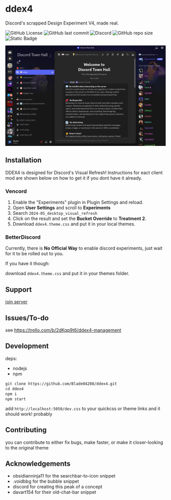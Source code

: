 
# ddex4

Discord's scrapped Design Experiment V4, made real.

![GitHub License](https://img.shields.io/github/license/blade04208/ddex4?style=flat-square)
 ![GitHub last commit](https://img.shields.io/github/last-commit/blade04208/ddex4?style=flat-square) ![Discord](https://img.shields.io/discord/1334998273437597767?style=flat-square&label=Discord) ![GitHub repo size](https://img.shields.io/github/repo-size/blade04208/ddex4?style=flat-square) ![Static Badge](https://img.shields.io/badge/skill-issue-red?style=flat-square)

![Thumbnail](/src/thumb.png)

## Installation

DDEX4 is designed for Discord's Visual Refresh! Instructions for eact client mod are shown below on how to get it if you dont have it already.

### Vencord

1. Enable the "Experiments" plugin in Plugin Settings and reload.
2. Open **User Settings** and scroll to **Experiments**
3. Search `2024-05_desktop_visual_refresh`
4. Click on the result and set the **Bucket Override** to **Treatment 2**.
5. Download `ddex4.theme.css` and put it in your local themes.

   
### BetterDiscord

Currently, there is **No Official Way** to enable discord experiments, just wait for it to be rolled out to you.

If you have it though:

download `ddex4.theme.css` and put it in your themes folder.

## Support
[join server](https://discord.gg/KEcCnVuTV7)
    
## Issues/To-do

see https://trello.com/b/2dKqp9t6/ddex4-management

## Development
deps: 
- nodejs
- npm
```
git clone https://github.com/Blade04208/ddex4.git
cd ddex4
npm i
npm start
```
add `http://localhost:5050/dev.css` to your quickcss or theme links and it should work! probably
## Contributing

you can contribute to either fix bugs, make faster, or make it closer-looking to the original theme


## Acknowledgements

 - obsidianninja11 for the searchbar-to-icon snippet
 - .voidbbg for the bubble snippet
 - discord for creating this peak of a concept
 - davart154 for their old-chat-bar snippet

